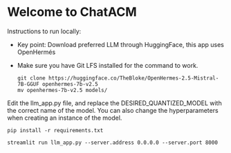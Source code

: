 # Welcome to ChatACM

Instructions to run locally:

- Key point: Download preferred LLM through HuggingFace, this app uses OpenHermés
- Make sure you have Git LFS installed for the command to work.

  ```
  git clone https://huggingface.co/TheBloke/OpenHermes-2.5-Mistral-7B-GGUF openhermes-7b-v2.5
  mv openhermes-7b-v2.5 models/
  ```
Edit the llm_app.py file, and replace the DESIRED_QUANTIZED_MODEL with the correct name of the model.
You can also change the hyperparameters when creating an instance of the model.

```
pip install -r requirements.txt
```
```
streamlit run llm_app.py --server.address 0.0.0.0 --server.port 8000
```
